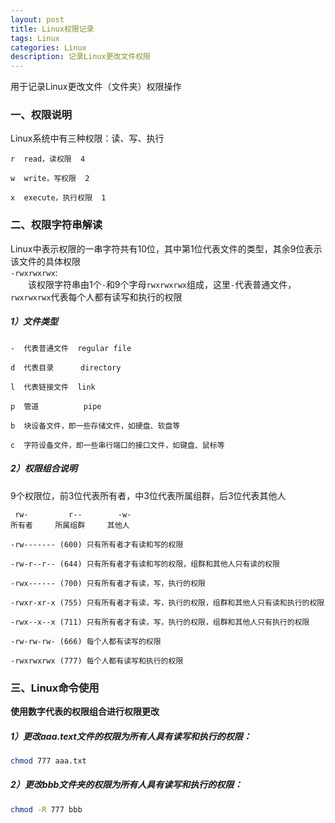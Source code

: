 ```yaml
---
layout: post
title: Linux权限记录
tags: Linux
categories: Linux
description: 记录Linux更改文件权限
---
```

用于记录Linux更改文件（文件夹）权限操作

<!-- more -->

### 一、权限说明
Linux系统中有三种权限：读、写、执行
```text
r  read，读权限  4

w  write，写权限  2

x  execute，执行权限  1
```

### 二、权限字符串解读
Linux中表示权限的一串字符共有10位，其中第1位代表文件的类型，其余9位表示该文件的具体权限  
```-rwxrwxrwx```:  
　　该权限字符串由1个```-```和9个字母```rwxrwxrwx```组成，这里```-```代表普通文件，```rwxrwxrwx```代表每个人都有读写和执行的权限  
##### 1）文件类型
```text
-  代表普通文件  regular file

d  代表目录      directory

l  代表链接文件  link

p  管道          pipe

b  块设备文件，即一些存储文件，如硬盘、软盘等

c  字符设备文件，即一些串行端口的接口文件，如键盘、鼠标等
```
##### 2）权限组合说明
9个权限位，前3位代表所有者，中3位代表所属组群，后3位代表其他人
```text
 rw-         r--        -w-
所有者     所属组群     其他人
```  
```text
-rw------- (600) 只有所有者才有读和写的权限

-rw-r--r-- (644) 只有所有者才有读和写的权限，组群和其他人只有读的权限

-rwx------ (700) 只有所有者才有读，写，执行的权限

-rwxr-xr-x (755) 只有所有者才有读，写，执行的权限，组群和其他人只有读和执行的权限

-rwx--x--x (711) 只有所有者才有读，写，执行的权限，组群和其他人只有执行的权限

-rw-rw-rw- (666) 每个人都有读写的权限

-rwxrwxrwx (777) 每个人都有读写和执行的权限
```

### 三、Linux命令使用
**使用数字代表的权限组合进行权限更改**  
##### 1）更改aaa.text**文件**的权限为所有人具有读写和执行的权限：
```bash
chmod 777 aaa.txt
```
##### 2）更改bbb**文件夹**的权限为所有人具有读写和执行的权限：
```bash
chmod -R 777 bbb
```
